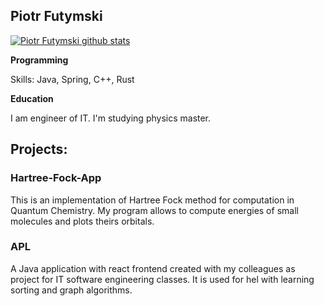 ## Piotr Futymski

[![Piotr Futymski github stats](https://github-readme-stats.vercel.app/api?username=piotrfutymski)](https://github.com/anuraghazra/github-readme-stats)

<b>Programming</b>

Skills: Java, Spring, C++, Rust

<b>Education</b>

I am engineer of IT. I'm studying physics master.

## Projects:

### Hartree-Fock-App

This is an implementation of Hartree Fock method for computation in Quantum Chemistry. My program allows to compute energies of small molecules and plots theirs orbitals.

### APL

A Java application with react frontend created with my colleagues as project for IT software engineering classes. It is used for hel with learning sorting and graph algorithms.

<!--
**piotrfutymski/piotrfutymski** is a ✨ _special_ ✨ repository because its `README.md` (this file) appears on your GitHub profile.

Here are some ideas to get you started:

- 🔭 I’m currently working on ...
- 🌱 I’m currently learning ...
- 👯 I’m looking to collaborate on ...
- 🤔 I’m looking for help with ...
- 💬 Ask me about ...
- 📫 How to reach me: ...
- 😄 Pronouns: ...
- ⚡ Fun fact: ...
-->
